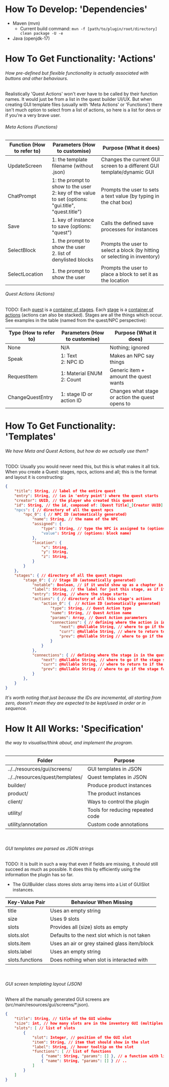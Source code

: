 # How To Develop: 'Dependencies'
- Maven (mvn)
    - Current build command: ``mvn -f [path/to/plugin/root/directory] clean package -U -e``
- Java (openjdk-17)

# How To Get Functionality: 'Actions'
###### How pre-defined but flexible functionality is actually associated with buttons and other behaviours.
Realistically 'Quest Actions' won't ever have to be called by their function names. It would just be from a list in the quest builder UI/UX. But when creating GUI template files (usually with 'Meta Actions' or 'Functions') there isn't much option to select from a list of actions, so here is a list for devs or if you're a very brave user.

###### Meta Actions (Functions)
| Function (How to refer to) | Parameters (How to customise)                                                                         | Purpose (What it does)                                                    |
|----------------------------|-------------------------------------------------------------------------------------------------------|---------------------------------------------------------------------------|
| UpdateScreen               | 1: the template filename (without .json)                                                              | Changes the current GUI screen to a different GUI template/dynamic GUI    |
| ChatPrompt                 | 1: the prompt to show to the user<br>2: key of the value to set (options: "gui.title", "quest.title") | Prompts the user to sets a text value (by typing in the chat box)         |
| Save                       | 1. key of instance to save (options: "quest")                                                         | Calls the defined save processes for instances                            |
| SelectBlock                | 1. the prompt to show the user<br>2. list of denylisted blocks                                        | Prompts the user to select a block (by hitting or selecting in inventory) |
| SelectLocation             | 1. the prompt to show the user                                                                        | Prompts the user to place a block to set it as the location               |

###### Quest Actions (Actions)
TODO: Each <ins>quest</ins> is a <ins>container of stages</ins>. Each <ins>stage</ins> is a <ins>container of actions</ins> (actions can also be stacked). Stages are all the things which occur. See examples in the table (named from the quest/NPC perspective):

| Type (How to refer to) | Parameters (How to customise) | Purpose (What it does)                          |
|------------------------|-------------------------------|-------------------------------------------------|
| None                   | N/A                           | Nothing; ignored                                |
| Speak                  | 1: Text<br>2: NPC ID          | Makes an NPC say things                         |
| RequestItem            | 1: Material ENUM<br>2: Count  | Generic item + amount the quest wants           |
| ChangeQuestEntry       | 1: stage ID or action ID      | Changes what stage or action the quest opens to |

# How To Get Functionality: 'Templates'
###### We have Meta and Quest Actions, but how do we actually use them?
TODO: Usually you would never need this, but this is what makes it all tick. When you create a Quest: stages, npcs, actions and all; this is the format and layout it is constructing:
```json
{
    "title": String, // label of the entire quest
    "entry": String, // (as in 'entry point') where the quest starts
    "creator": UUID, // the player who created this quest
    "id": String, // the id, composed of: [Quest Title]_[Creator UUID]
    "npcs": { // directory of all the quest npcs
        "npc_0": { // NPC ID (automatically generated)
            "name": String, // the name of the NPC
            "assigned": {
                "type": String, // type the NPC is assigned to (options: "block")
                "value": String // (options: block name)
            },
            "location": {
                "x": String,
                "y": String,
                "z": String,
            }
        }
    },
    "stages": { // directory of all the quest stages
        "stage_0": { // Stage ID (automatically generated)
            "notable": Boolean, // if it would show up as a chapter in a book; a notable stage
            "label": String, // the label for just this stage, as if it were a chapter
            "entry": String, // where the stage starts
            "actions": { // directory of all this stage's actions
                "action_0": {  // Action ID (automatically generated)
                    "type": String, // Quest Action type
                    "name": String, // Quest Action name
                    "params": Array, // Quest Action parameters
                    "connections": { // defining where the action is in the stage
                        "next": @Nullable String, // where to go if the action succeeds
                        "curr": @Nullable String, // where to return to if the action is exited
                        "prev": @Nullable String // where to go if the actions fails
                    }
                }
            },
            "connections": { // defining where the stage is in the quest
                "next": @Nullable String, // where to go if the stage succeeds
                "curr": @Nullable String, // where to return to if the stage is exited
                "prev": @Nullable String // where to go if the stage fails
            }
        },
    }
}
```
*It's worth noting that just because the IDs are incremental, all starting from zero, doesn't mean they are expected to be kept/used in order or in sequence.*

# How It All Works: 'Specification'
###### the way to visualise/think about, and implement the program.

| Folder                           | Purpose                          |
|----------------------------------|----------------------------------|
| ../../resources/gui/screens/     | GUI templates in JSON            |
| ../../resources/quest/templates/ | Quest templates in JSON          |
| builder/                         | Produce product instances        |
| product/                         | The product instances            |
| client/                          | Ways to control the plugin       |
| utility/                         | Tools for reducing repeated code |
| utility/annotation               | Custom code annotations          |

<br>

###### GUI templates are parsed as JSON strings
TODO: It is built in such a way that even if fields are missing, it should still succeed as much as possible. It does this by efficiently using the information the plugin has so far.

- The GUIBuilder class stores slots array items into a List of GUISlot instances.

| Key-Value Pair  | Behaviour When Missing                       |
|-----------------|----------------------------------------------|
| title           | Uses an empty string                         |
| size            | Uses 9 slots                                 |
| slots           | Provides all {size} slots as empty           |
| slots.slot      | Defaults to the next slot which is not taken |
| slots.item      | Uses an air or grey stained glass item/block |
| slots.label     | Uses an empty string                         |
| slots.functions | Does nothing when slot is interacted with    |

<br>

###### GUI screen templating layout (JSON)
Where all the manually generated GUI screens are (src/main/resources/gui/screens/*.json).

```json
{
    "title": String, // title of the GUI window
    "size": int, // how many slots are in the inventory GUI (multiples of 9 only) 
    "slots": [ // list of slots
        {
            "slot": Integer, // position of the GUI slot
            "item": String, // item that should show in the slot
            "label": String, // hover tooltip on the slot
            "functions": [ // list of functions
                { "name": String, "params": [] }, // a function with list of params
                { "name": String, "params": [] } // ..
            ]
        }
    ]
}
```
